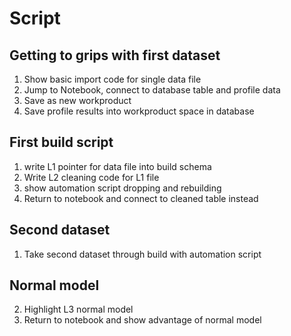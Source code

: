 # Script
## Getting to grips with first dataset
1. Show basic import code for single data file
1. Jump to Notebook, connect to database table and profile data
  1. Save as new workproduct
  1. Save profile results into workproduct space in database

## First build script
1. write L1 pointer for data file into build schema
1. Write L2 cleaning code for L1 file
1. show automation script dropping and rebuilding
1. Return to notebook and connect to cleaned table instead

## Second dataset
1. Take second dataset through build with automation script

## Normal model
2. Highlight L3 normal model
1. Return to notebook and show advantage of normal model

##

